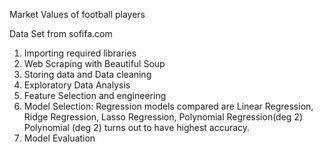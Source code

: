 Market Values of football players 

Data Set from sofifa.com
  1. Importing required libraries
  2. Web Scraping with Beautiful Soup 
  3. Storing data and Data cleaning
  4. Exploratory Data Analysis
  5. Feature Selection and engineering
  6. Model Selection: Regression models compared are Linear Regression, Ridge Regression, Lasso Regression, Polynomial Regression(deg 2)
     Polynomial (deg 2) turns out to have highest accuracy.
  7. Model Evaluation
